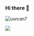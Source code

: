 ### Hi there 👋







<p align="left"> <img src="https://komarev.com/ghpvc/?username=uurcan7&label=Profile%20views&color=660099&style=flat" alt="uurcan7" /> </p>


![](https://www.diyezuurca.com/images/u7bg.jpg)



